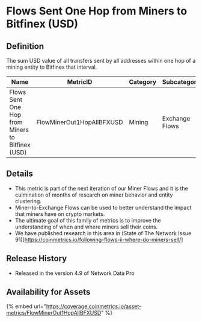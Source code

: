 # Flows Sent One Hop from Miners to Bitfinex (USD)

## Definition

The sum USD value of all transfers sent by all addresses within one hop of a mining entity to Bitfinex that interval.

| Name                                             | MetricID                  | Category | Subcategory    | Type | Unit | Interval |
| ------------------------------------------------ | ------------------------- | -------- | -------------- | ---- | ---- | -------- |
| Flows Sent One Hop from Miners to Bitfinex (USD) | FlowMinerOut1HopAllBFXUSD | Mining   | Exchange Flows | Sum  | USD  | 1 day    |

## Details

* This metric is part of the next iteration of our Miner Flows and it is the culmination of months of research on miner behavior and entity clustering.
* Miner-to-Exchange Flows can be used to better understand the impact that miners have on crypto markets.
* The ultimate goal of this family of metrics is to improve the understanding of when and where miners sell their coins.
* We have published research in this area in (State of The Network Issue 91)\[https://coinmetrics.io/following-flows-ii-where-do-miners-sell/]

## Release History

* Released in the version 4.9 of Network Data Pro

## Availability for Assets

{% embed url="https://coverage.coinmetrics.io/asset-metrics/FlowMinerOut1HopAllBFXUSD" %}
